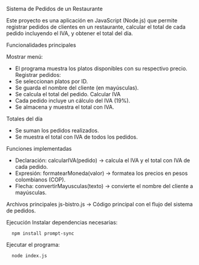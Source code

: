 Sistema de Pedidos de un Restaurante

Este proyecto es una aplicación en JavaScript (Node.js) que permite registrar pedidos de clientes en un restaurante, calcular el total de cada pedido incluyendo el IVA, y obtener el total del día.

Funcionalidades principales

Mostrar menú: 
  - El programa muestra los platos disponibles con su respectivo precio.
Registrar pedidos:
  - Se seleccionan platos por ID.
  - Se guarda el nombre del cliente (en mayúsculas).
  - Se calcula el total del pedido.
Calcular IVA
  - Cada pedido incluye un cálculo del IVA (19%).
  - Se almacena y muestra el total con IVA.

  Totales del día
  - Se suman los pedidos realizados.
  - Se muestra el total con IVA de todos los pedidos.

Funciones implementadas
  - Declaración: calcularIVA(pedido) → calcula el IVA y el total con IVA de cada pedido.
  - Expresión: formatearMoneda(valor) → formatea los precios en pesos colombianos (COP).
  - Flecha: convertirMayusculas(texto) → convierte el nombre del cliente a mayúsculas.

 Archivos principales
    js-bistro.js → Código principal con el flujo del sistema de pedidos.

 Ejecución
Instalar dependencias necesarias:
        
      npm install prompt-sync

Ejecutar el programa:

      node index.js
